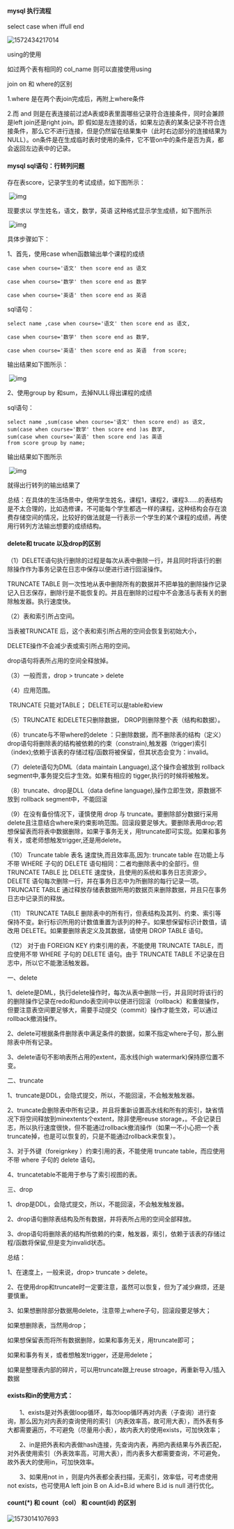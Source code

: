 #### mysql 执行流程



select case when iffull end



![1572434217014](assets\1572434217014.png)



using的使用

如过两个表有相同的 col_name 则可以直接使用using



join on 和 where的区别

1.where 是在两个表join完成后，再附上where条件

2.而 and 则是在表连接前过滤A表或B表里面哪些记录符合连接条件，同时会兼顾是left join还是right join。即 
假如是左连接的话，如果左边表的某条记录不符合连接条件，那么它不进行连接，但是仍然留在结果集中（此时右边部分的连接结果为NULL）。on条件是在生成临时表时使用的条件，它不管on中的条件是否为真，都会返回左边表中的记录。



#### mysql sql语句：行转列问题

存在表score，记录学生的考试成绩，如下图所示：

​                ![img](https://img-blog.csdn.net/20180515091315346?watermark/2/text/aHR0cHM6Ly9ibG9nLmNzZG4ubmV0L20wXzM3Mjk0MjA3/font/5a6L5L2T/fontsize/400/fill/I0JBQkFCMA==/dissolve/70)

现要求以 学生姓名，语文，数学，英语 这种格式显示学生成绩，如下图所示

​                ![img](https://img-blog.csdn.net/20180515091130506?watermark/2/text/aHR0cHM6Ly9ibG9nLmNzZG4ubmV0L20wXzM3Mjk0MjA3/font/5a6L5L2T/fontsize/400/fill/I0JBQkFCMA==/dissolve/70)

具体步骤如下：

1、首先，使用case when函数输出单个课程的成绩

```
case when course='语文' then score end as 语文

case when course='数学' then score end as 数学

case when course='英语' then score end as 英语
```

sql语句：

```
select name ,case when course='语文' then score end as 语文,

case when course='数学' then score end as 数学,

case when course='英语' then score end as 英语  from score;
```

 

输出结果如下图所示：

​                ![img](https://img-blog.csdn.net/20180515091925395?watermark/2/text/aHR0cHM6Ly9ibG9nLmNzZG4ubmV0L20wXzM3Mjk0MjA3/font/5a6L5L2T/fontsize/400/fill/I0JBQkFCMA==/dissolve/70)

2、使用group by 和sum，去掉NULL得出课程的成绩

sql语句：

```
select name ,sum(case when course='语文' then score end) as 语文,
sum(case when course='数学' then score end )as 数学,
sum(case when course='英语' then score end )as 英语
from score group by name;
```

 

输出结果如下图所示

​                ![img](https://img-blog.csdn.net/20180515092205746?watermark/2/text/aHR0cHM6Ly9ibG9nLmNzZG4ubmV0L20wXzM3Mjk0MjA3/font/5a6L5L2T/fontsize/400/fill/I0JBQkFCMA==/dissolve/70)

就得出行转列的输出结果了

总结：在具体的生活场景中，使用学生姓名，课程1，课程2，课程3……的表结构是不太合理的，比如选修课，不可能每个学生都选一样的课程，这种结构会存在浪费存储空间的情况，比较好的做法就是一行表示一个学生的某个课程的成绩，再使用行转列方法输出想要的成绩结构。



#### delete和 trucate 以及drop的区别

（1）DELETE语句执行删除的过程是每次从表中删除一行，并且同时将该行的删除操作作为事务记录在日志中保存以便进行进行回滚操作。

   TRUNCATE TABLE 则一次性地从表中删除所有的数据并不把单独的删除操作记录记入日志保存，删除行是不能恢复的。并且在删除的过程中不会激活与表有关的删除触发器。执行速度快。

（2）表和索引所占空间。

   当表被TRUNCATE 后，这个表和索引所占用的空间会恢复到初始大小，

   DELETE操作不会减少表或索引所占用的空间。

   drop语句将表所占用的空间全释放掉。

（3）一般而言，drop > truncate > delete

（4）应用范围。

​    TRUNCATE 只能对TABLE；         DELETE可以是table和view

（5）TRUNCATE 和DELETE只删除数据， DROP则删除整个表（结构和数据）。

（6）truncate与不带where的delete ：只删除数据，而不删除表的结构（定义）drop语句将删除表的结构被依赖的约束（constrain),触发器（trigger)索引（index);依赖于该表的存储过程/函数将被保留，但其状态会变为：invalid。

（7）delete语句为DML（data maintain Language),这个操作会被放到 rollback segment中,事务提交后才生效。如果有相应的 tigger,执行的时候将被触发。

（8）truncate、drop是DLL（data define language),操作立即生效，原数据不放到 rollback segment中，不能回滚

（9）在没有备份情况下，谨慎使用 drop 与 truncate。要删除部分数据行采用delete且注意结合where来约束影响范围。回滚段要足够大。要删除表用drop;若想保留表而将表中数据删除，如果于事务无关，用truncate即可实现。如果和事务有关，或老师想触发trigger,还是用delete。

（10） Truncate table 表名 速度快,而且效率高,因为: 
truncate table 在功能上与不带 WHERE 子句的 DELETE 语句相同：二者均删除表中的全部行。但 TRUNCATE TABLE 比 DELETE 速度快，且使用的系统和事务日志资源少。DELETE 语句每次删除一行，并在事务日志中为所删除的每行记录一项。TRUNCATE TABLE 通过释放存储表数据所用的数据页来删除数据，并且只在事务日志中记录页的释放。 

（11） TRUNCATE TABLE 删除表中的所有行，但表结构及其列、约束、索引等保持不变。新行标识所用的计数值重置为该列的种子。如果想保留标识计数值，请改用 DELETE。如果要删除表定义及其数据，请使用 DROP TABLE 语句。 

（12） 对于由 FOREIGN KEY 约束引用的表，不能使用 TRUNCATE TABLE，而应使用不带 WHERE 子句的 DELETE 语句。由于 TRUNCATE TABLE 不记录在日志中，所以它不能激活触发器。

一、delete

1、delete是DML，执行delete操作时，每次从表中删除一行，并且同时将该行的的删除操作记录在redo和undo表空间中以便进行回滚（rollback）和重做操作，但要注意表空间要足够大，需要手动提交（commit）操作才能生效，可以通过rollback撤消操作。

2、delete可根据条件删除表中满足条件的数据，如果不指定where子句，那么删除表中所有记录。

3、delete语句不影响表所占用的extent，高水线(high watermark)保持原位置不变。

二、truncate

1、truncate是DDL，会隐式提交，所以，不能回滚，不会触发触发器。

2、truncate会删除表中所有记录，并且将重新设置高水线和所有的索引，缺省情况下将空间释放到minextents个extent，除非使用reuse storage，。不会记录日志，所以执行速度很快，但不能通过rollback撤消操作（如果一不小心把一个表truncate掉，也是可以恢复的，只是不能通过rollback来恢复）。

3、对于外键（foreignkey ）约束引用的表，不能使用 truncate table，而应使用不带 where 子句的 delete 语句。

4、truncatetable不能用于参与了索引视图的表。

三、drop

1、drop是DDL，会隐式提交，所以，不能回滚，不会触发触发器。

2、drop语句删除表结构及所有数据，并将表所占用的空间全部释放。

3、drop语句将删除表的结构所依赖的约束，触发器，索引，依赖于该表的存储过程/函数将保留,但是变为invalid状态。

 

总结：

1、在速度上，一般来说，drop> truncate > delete。

2、在使用drop和truncate时一定要注意，虽然可以恢复，但为了减少麻烦，还是要慎重。

3、如果想删除部分数据用delete，注意带上where子句，回滚段要足够大；

   如果想删除表，当然用drop； 

   如果想保留表而将所有数据删除，如果和事务无关，用truncate即可；

   如果和事务有关，或者想触发trigger，还是用delete；

   如果是整理表内部的碎片，可以用truncate跟上reuse stroage，再重新导入/插入数据





#### exists和in的使用方式：　　

　　1、exists是对外表做loop循环，每次loop循环再对内表（子查询）进行查询，那么因为对内表的查询使用的索引（内表效率高，故可用大表），而外表有多大都需要遍历，不可避免（尽量用小表），故内表大的使用exists，可加快效率；

　　2、in是把外表和内表做hash连接，先查询内表，再把内表结果与外表匹配，对外表使用索引（外表效率高，可用大表），而内表多大都需要查询，不可避免，故外表大的使用in，可加快效率。

　　3、如果用not in ，则是内外表都全表扫描，无索引，效率低，可考虑使用not exists，也可使用A left join B on A.id=B.id where B.id is null 进行优化。



#### count(*) 和 count（col） 和 count(id) 的区别

![1573014107693](assets\1573014107693.png)